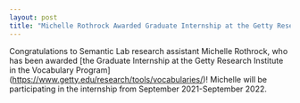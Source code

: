 ```yaml
---
layout: post
title: "Michelle Rothrock Awarded Graduate Internship at the Getty Research Institute"
---
```

Congratulations to Semantic Lab research assistant Michelle Rothrock, who has been awarded [the Graduate Internship at the Getty Research Institute in the Vocabulary Program] (https://www.getty.edu/research/tools/vocabularies/)! Michelle will be participating in the internship from September 2021-September 2022. 
